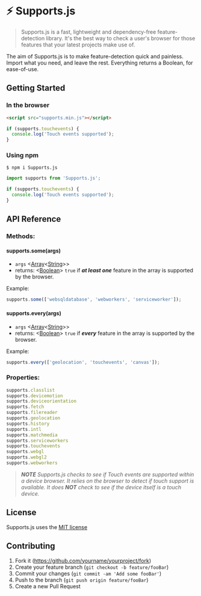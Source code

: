 # ⚡ Supports.js
> Supports.js is a fast, lightweight and dependency-free feature-detection library. It's the best way to check a user's browser for those features that your latest projects make use of.

The aim of Supports.js is to make feature-detection quick and painless. Import what you need, and leave the rest. Everything returns a Boolean, for ease-of-use.

## Getting Started

### In the browser

```html
<script src="supports.min.js"></script>
```
```javascript
if (supports.touchevents) {
  console.log('Touch events supported');
}
```

### Using npm

```shell
$ npm i Supports.js
```
```javascript
import supports from 'Supports.js';

if (supports.touchevents) {
  console.log('Touch events supported');
}
```

## API Reference

### Methods:

#### supports.some(args)
* `args` <[Array](https://developer.mozilla.org/en-US/docs/Web/JavaScript/Reference/Global_Objects/Array)<[String](https://developer.mozilla.org/en-US/docs/Web/JavaScript/Data_structures#String_type)>>
* returns: <[Boolean](https://developer.mozilla.org/en-US/docs/Web/JavaScript/Data_structures#Boolean_type)> `true` if ***at least one*** feature in the array is supported by the browser.

Example:
```javascript
supports.some(['websqldatabase', 'webworkers', 'serviceworker']);
```

#### supports.every(args)
* `args` <[Array](https://developer.mozilla.org/en-US/docs/Web/JavaScript/Reference/Global_Objects/Array)<[String](https://developer.mozilla.org/en-US/docs/Web/JavaScript/Data_structures#String_type)>>
* returns: <[Boolean](https://developer.mozilla.org/en-US/docs/Web/JavaScript/Data_structures#Boolean_type)> `true` if ***every*** feature in the array is supported by the browser.

Example:
```javascript
supports.every(['geolocation', 'touchevents', 'canvas']);
```

### Properties:

```javascript
supports.classlist
supports.devicemotion
supports.deviceorientation
supports.fetch
supports.filereader
supports.geolocation
supports.history
supports.intl
supports.matchmedia
supports.serviceworkers
supports.touchevents
supports.webgl
supports.webgl2
supports.webworkers
```
> ***NOTE** Supports.js checks to see if Touch events are supported within a device browser. It relies on the browser to detect if touch support is available. It does **NOT** check to see if the device itself is a touch device.*

## License 

Supports.js uses the [MIT license](https://opensource.org/licenses/MIT)

## Contributing

1. Fork it (<https://github.com/yourname/yourproject/fork>)
2. Create your feature branch (`git checkout -b feature/fooBar`)
3. Commit your changes (`git commit -am 'Add some fooBar'`)
4. Push to the branch (`git push origin feature/fooBar`)
5. Create a new Pull Request